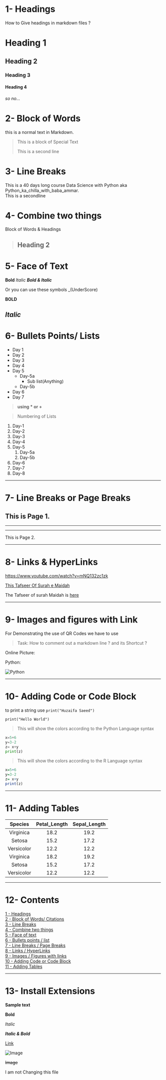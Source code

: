 # 1- Headings
How to Give headings in markdown files ? 

# Heading 1
## Heading 2
### Heading 3
#### Heading 4
###### so no...


# 2- Block of Words

this is a normal text in Markdown.

>This is a block of Special Text
>
>This is a second line

# 3- Line Breaks

This is a 40 days long course Data Science with  Python aka Python_ka_chilla_with_baba_ammar.\
This is a secondline

# 4- Combine two things

Block of Words & Headings

> ## Heading 2

# 5- Face of Text

**Bold** 
*Italic* 
***Bold & Italic***

Or you can use these symbols 
_(UnderScore)

__BOLD__

_Italic_
---
# 6- Bullets Points/ Lists

- Day 1
- Day 2
- Day 3
- Day 4
- Day 5
    - Day-5a
        - Sub list(Anything)
    - Day-5b
- Day 6
- Day 7

> __using * or +__


>Numbering of Lists

1. Day-1
2. Day-2
3. Day-3
4. Day-4
1. Day-5
    1. Day-5a
    2. Day-5b
1. Day-6
1. Day-7
1. Day-8
---

# 7- Line Breaks or Page Breaks

This is Page 1.
---
___
***
This is Page 2.

---
# 8- Links & HyperLinks

<https://www.youtube.com/watch?v=mNQ132zc1zk>

[This Tafseer Of Surah e Maidah](https://www.youtube.com/watch?v=mNQ132zc1zk)

[Dr. Israr Ahmed]:https://www.youtube.com/watch?v=mNQ132zc1zk

The Tafseer of surah Maidah is [here][Dr. Israr Ahmed]

---
# 9- Images and figures with Link

For Demonstrating the use of QR Codes we have to use

> Task: How to comment out a markdown line ? and its Shortcut ?
<!-- [QR](QR.png) -->

Online Picture:

Python:

![Python](https://upload.wikimedia.org/wikipedia/commons/thumb/0/0a/Python.svg/640px-Python.svg.png)

---
# 10- Adding Code or Code Block

to print a string use `print("Huzaifa Saeed")`

`print("Hello World")`

> This will show the colors according to the Python Language syntax


```Python
x=5+6
y=3-2
z= x+y
print(z)
```

> This will show the colors according to the R Language syntax


```r
x=5+6
y=3-2
z= x+y
print(z)
```
---
# 11- Adding Tables
| Species | Petal_Length | Sepal_Length |
|:---------:|:--------------:|:--------------:|
| Virginica | 18.2 | 19.2 |
| Setosa | 15.2 | 17.2 |
| Versicolor | 12.2 | 12.2 |
| Virginica | 18.2 | 19.2 |
| Setosa | 15.2 | 17.2 |
| Versicolor | 12.2 | 12.2 |


---
# 12- Contents

[1 - Headings](#1--headings)\
[2 - Block of Words/ Citations](#2--block-of-words)\
[3 - Line Breaks](#3--line-breaks)\
[4 - Combine two things](#4--combine-two-things)\
[5 - Face of text](#5--face-of-text)\
[6 - Bullets points / list](#6--bullets-points-lists)\
[7 - Line Breaks / Page Breaks](#7--line-breaks-or-page-breaks)\
[8 - Links / HyperLinks](#8--links--hyperlinks)\
[9 - Images / Figures with links](#9--images-and-figures-with-link)\
[10 - Adding Code or Code Block](#10--adding-code-or-code-block)\
[11 - Adding Tables](#11--adding-tables)

------

# 13- Install Extensions

**Sample text**

**Bold**

_Italic_

_**Italic & Bold**_

[Link](https://www.youtube.com/watch?v=mNQ132zc1zk)

![Image](QR.png)

~~Image~~



I am not Changing this file

